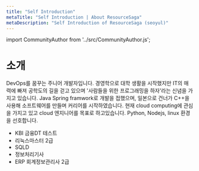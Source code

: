 ```yaml
---
title: "Self Introduction"
metaTitle: "Self Introduction | About ResourceSaga"
metaDescription: "Self Introduction of ResourceSaga (seoyul)"
---
```


import CommunityAuthor from '../src/CommunityAuthor.js';

# 소개
 DevOps를 꿈꾸는 주니어 개발자입니다.  경영학으로 대학 생활을 시작했지만 IT의 매력에 빠져 공학도의 길을 걷고 있으며 '사람들을 위한 프로그래밍을 하자'라는 신념을 가지고 있습니다.
 Java Spring framwork로 개발을 접했으며, 일본으로 건너가 C++을 사용해 소프트웨어를 만들며 커리어를 시작하였습니다. 현재 cloud computing에 관심을 가지고 있고 cloud 엔지니어를 목표로 하고있습니다.
 Python, Nodejs, linux 환경을 선호합니다.

- KBI 금융DT 테스트
- 리눅스마스터 2급
- SQLD
- 정보처리기사
- ERP 회계정보관리사 2급
 
<CommunityAuthor 
    name="Seoyul"
    imageUrl="https://img2.quasarzone.com/editor/2020/07/06/e2832be9e252f8453f27d4cf59a9fd5e.png"
    githubUrl="https://github.com/resourcesaga"
    description="ResourceSaga who lives in Korea is realizing his dream."
/>

